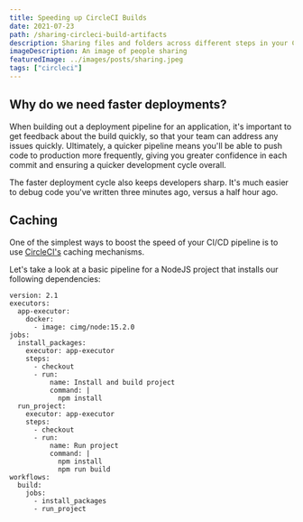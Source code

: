 ```yaml
---
title: Speeding up CircleCI Builds
date: 2021-07-23
path: /sharing-circleci-build-artifacts
description: Sharing files and folders across different steps in your CI/CD pipeline can dramatically speed up the build time of your application, making your team more responsive to breaking changes and ultimately more productive. Here's how to do it.
imageDescription: An image of people sharing
featuredImage: ../images/posts/sharing.jpeg
tags: ["circleci"]
---
```


## Why do we need faster deployments?
When building out a deployment pipeline for an application, it's important to get feedback about the build quickly, so that your team can address any issues quickly. Ultimately, a quicker pipeline means you'll be able to push code to production more frequently, giving you greater confidence in each commit and ensuring a quicker development cycle overall.

The faster deployment cycle also keeps developers sharp. It's much easier to debug code you've written three minutes ago, versus a half hour ago.

## Caching
One of the simplest ways to boost the speed of your CI/CD pipeline is to use <a href="https://circleci.io">CircleCI's</a> caching mechanisms. 

Let's take a look at a basic pipeline for a NodeJS project that installs our following dependencies:

```yaml{1,2,10-14} 
version: 2.1
executors:
  app-executor:
    docker:
      - image: cimg/node:15.2.0
jobs:
  install_packages:
    executor: app-executor
    steps:
      - checkout
      - run:
          name: Install and build project
          command: |
            npm install
  run_project:
    executor: app-executor
    steps:
      - checkout
      - run:
          name: Run project
          command: |
            npm install
            npm run build
workflows:
  build:
    jobs:
      - install_packages
      - run_project
```

